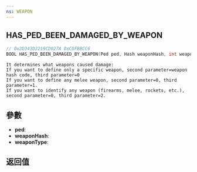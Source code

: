 ```yaml
---
ns: WEAPON
---
```

## HAS_PED_BEEN_DAMAGED_BY_WEAPON

```c
// 0x2D343D2219CD027A 0xCDFBBCC6
BOOL HAS_PED_BEEN_DAMAGED_BY_WEAPON(Ped ped, Hash weaponHash, int weaponType);
```

```
It determines what weapons caused damage:  
If you want to define only a specific weapon, second parameter=weapon hash code, third parameter=0  
If you want to define any melee weapon, second parameter=0, third parameter=1.  
If you want to identify any weapon (firearms, melee, rockets, etc.), second parameter=0, third parameter=2.  
```

## 參數
* **ped**: 
* **weaponHash**: 
* **weaponType**: 

## 返回值
